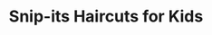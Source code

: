 ---
title: "Snip-its Haircuts for Kids"
url: /charlotte/snip-its-haircuts-for-kids/
shop: hairdresser
---